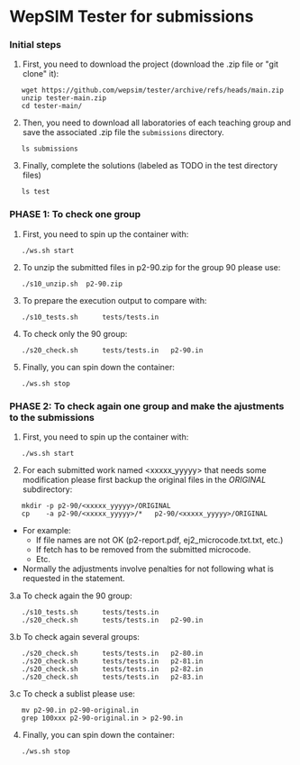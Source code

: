 # WepSIM Tester for submissions

### Initial steps

1. First, you need to download the project (download the .zip file or "git clone" it):
```console
   wget https://github.com/wepsim/tester/archive/refs/heads/main.zip
   unzip tester-main.zip
   cd tester-main/
```

2. Then, you need to download all laboratories of each teaching group and save the associated .zip file the ```submissions``` directory.
```console
   ls submissions
```

3. Finally, complete the solutions (labeled as TODO in the test directory files)
```console
   ls test
```


### PHASE 1: To check one group

1. First, you need to spin up the container with:
```console
   ./ws.sh start
```

2. To unzip the submitted files in p2-90.zip for the group 90 please use:
```console
   ./s10_unzip.sh  p2-90.zip
```

3. To prepare the execution output to compare with:
```console
   ./s10_tests.sh      tests/tests.in   
```

4. To check only the 90 group:
```console
   ./s20_check.sh      tests/tests.in   p2-90.in
```

5. Finally, you can spin down the container:
```console
   ./ws.sh stop
```

### PHASE 2: To check again one group and make the ajustments to the submissions

1. First, you need to spin up the container with:
```console
   ./ws.sh start
```

2. For each submitted work named <xxxxx_yyyyy> that needs some modification please first backup the original files in the *ORIGINAL* subdirectory:
```console
   mkdir -p p2-90/<xxxxx_yyyyy>/ORIGINAL
   cp    -a p2-90/<xxxxx_yyyyy>/*   p2-90/<xxxxx_yyyyy>/ORIGINAL
```
   * For example:
     * If file names are not OK (p2-report.pdf, ej2_microcode.txt.txt, etc.)
     * If fetch has to be removed from the submitted microcode.
     * Etc.
   * Normally the adjustments involve penalties for not following what is requested in the statement.

3.a To check again the 90 group:
```console
   ./s10_tests.sh      tests/tests.in   
   ./s20_check.sh      tests/tests.in   p2-90.in
```

3.b To check again several groups:
```console
   ./s20_check.sh      tests/tests.in   p2-80.in
   ./s20_check.sh      tests/tests.in   p2-81.in
   ./s20_check.sh      tests/tests.in   p2-82.in
   ./s20_check.sh      tests/tests.in   p2-83.in
```

3.c To check a sublist please use:
```console
   mv p2-90.in p2-90-original.in
   grep 100xxx p2-90-original.in > p2-90.in
```

4. Finally, you can spin down the container:
```console
   ./ws.sh stop
```

